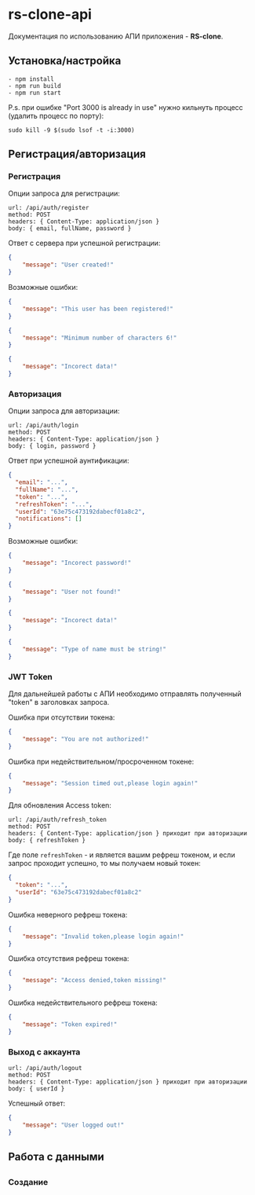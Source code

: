 # rs-clone-api
Документация по использованию АПИ приложения - **RS-clone**.
## Установка/настройка
```
- npm install
- npm run build
- npm run start
```
P.s. при ошибке "Port 3000 is already in use" нужно кильнуть процесс (удалить процесс по порту):
```
sudo kill -9 $(sudo lsof -t -i:3000)
```

## Регистрация/авторизация
### Регистрация

Опции запроса для регистрации:
```
url: /api/auth/register
method: POST
headers: { Content-Type: application/json }
body: { email, fullName, password }
```
Ответ с сервера при успешной регистрации:
```json
{
    "message": "User created!"
}
```

Возможные ошибки: <br>
```json
{
    "message": "This user has been registered!"
}
```
```json
{
    "message": "Minimum number of characters 6!"
}
```
```json
{
    "message": "Incorect data!"
}
```

### Авторизация
Опции запроса для авторизации:
```
url: /api/auth/login
method: POST
headers: { Content-Type: application/json }
body: { login, password }
```
Ответ при успешной аунтификации:
```json
{
  "email": "...",
  "fullName": "...",
  "token": "...",
  "refreshToken": "...",
  "userId": "63e75c473192dabecf01a8c2",
  "notifications": []
}
```
Возможные ошибки:
```json
{
    "message": "Incorect password!"
}
```
```json
{
    "message": "User not found!"
}
```
```json
{
    "message": "Incorect data!" 
}
```
```json
{
    "message": "Type of name must be string!"
}
```

### JWT Token

Для дальнейшей работы с АПИ необходимо отправлять полученный "token" в заголовках запроса.

Ошибка при отсутствии токена:
```json
{
    "message": "You are not authorized!"
}
```

Ошибка при недействительном/просроченном токене:
```json
{
    "message": "Session timed out,please login again!"
}
```
Для обновления Access token:
```
url: /api/auth/refresh_token
method: POST
headers: { Content-Type: application/json } приходит при авторизации
body: { refreshToken }
```
Где поле `refreshToken` - и является вашим рефреш токеном, и если запрос проходит успешно, то мы получаем новый токен:
```json
{
  "token": "...",
  "userId": "63e75c473192dabecf01a8c2"
}
```
Ошибка неверного рефреш токена:
```json
{
    "message": "Invalid token,please login again!"
}
```
Ошибка отсутствия рефреш токена:
```json
{
    "message": "Access denied,token missing!"
}
```
Ошибка недействительного рефреш токена:
```json
{
    "message": "Token expired!"
}
```
### Выход с аккаунта
```
url: /api/auth/logout
method: POST
headers: { Content-Type: application/json } приходит при авторизации
body: { userId }
```
Успешный ответ:
```json
{
    "message": "User logged out!"
}
```
## Работа с данными
## 
### Создание 
